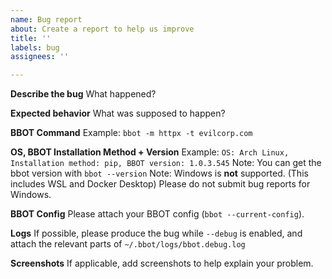 ```yaml
---
name: Bug report
about: Create a report to help us improve
title: ''
labels: bug
assignees: ''

---
```


**Describe the bug**
What happened?

**Expected behavior**
What was supposed to happen?

**BBOT Command**
Example: `bbot -m httpx -t evilcorp.com`

**OS, BBOT Installation Method + Version**
Example: `OS: Arch Linux, Installation method: pip, BBOT version: 1.0.3.545`
Note: You can get the bbot version with `bbot --version`
Note: Windows is **not** supported. (This includes WSL and Docker Desktop) Please do not submit bug reports for Windows.

**BBOT Config**
Please attach your BBOT config (`bbot --current-config`).

**Logs**
If possible, please produce the bug while `--debug` is enabled, and attach the relevant parts of `~/.bbot/logs/bbot.debug.log`

**Screenshots**
If applicable, add screenshots to help explain your problem.

